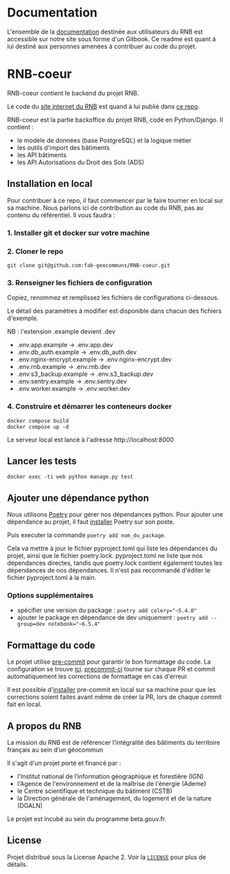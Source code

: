 # Documentation

L'ensemble de la [documentation](https://rnb.beta.gouv.fr/doc) destinée aux utilisateurs du RNB est accessible sur notre site sous forme d'un Gitbook.
Ce readme est quant à lui destiné aux personnes amenées à contribuer au code du projet.


# RNB-coeur

RNB-coeur contient le backend du projet RNB.

Le code du [site internet du RNB](https://rnb.beta.gouv.fr/) est quand à lui publié dans [ce repo](https://github.com/fab-geocommuns/RNB-site).

RNB-coeur est la partie backoffice du projet RNB, codé en Python/Django. Il contient :

- le modèle de données (base PostgreSQL) et la logique métier
- les outils d'import des bâtiments
- les API bâtiments
- les API Autorisations du Droit des Sols (ADS)

## Installation en local

Pour contribuer à ce repo, il faut commencer par le faire tourner en local sur sa machine. Nous parlons ici de contribution au code du RNB, pas au contenu du référentiel. Il vous faudra :

### 1. Installer git et docker sur votre machine

### 2. Cloner le repo
`git clone git@github.com:fab-geocommuns/RNB-coeur.git`

### 3. Renseigner les fichiers de configuration

Copiez, renommez et remplissez les fichiers de configurations ci-dessous.

Le détail des paramètres à modifier est disponible dans chacun des fichiers d'exemple.

NB : l'extension .example devient .dev

* .env.app.example -> .env.app.dev
* .env.db_auth.example -> .env.db_auth.dev
* .env.nginx-encrypt.example -> .env.nginx-encrypt.dev
* .env.rnb.example -> .env.rnb.dev
* .env.s3_backup.example -> .env.s3_backup.dev
* .env.sentry.example -> .env.sentry.dev
* .env.worker.example -> .env.worker.dev

### 4. Construire et démarrer les conteneurs docker

```
docker compose build
docker compose up -d
```

Le serveur local est lancé à l'adresse http://localhost:8000

## Lancer les tests
```
docker exec -ti web python manage.py test
```

## Ajouter une dépendance python

Nous utilisons [Poetry](https://python-poetry.org/) pour gérer nos dépendances python.
Pour ajouter une dépendance au projet, il faut [installer](https://python-poetry.org/docs/#installation) Poetry sur son poste.

Puis executer la commande `poetry add nom_du_package`.

Cela va mettre à jour le fichier pyproject.toml qui liste les dépendances du projet, ainsi que le fichier poetry.lock.
pyproject.toml ne liste que nos dépendances directes, tandis que poetry.lock contient également toutes les dépendances de nos dépendances.
Il n'est pas recommandé d'éditer le fichier pyproject.toml à la main.

### Options supplémentaires

* spécifier une version du package : `poetry add celery="~5.4.0"`
* ajouter le package en dépendance de dev uniquement : `poetry add --group=dev notebook="~6.5.4"`

## Formattage du code

Le projet utilise [pre-commit](https://pre-commit.com/) pour garantir le bon formattage du code. La configuration se trouve [ici](https://github.com/fab-geocommuns/RNB-coeur/blob/main/.pre-commit-config.yaml).
[precommit-ci](https://pre-commit.ci/) tourne sur chaque PR et commit automatiquement les corrections de formattage en cas d'erreur.

Il est possible d'[installer](https://pre-commit.com/#install) pre-commit en local sur sa machine pour que les corrections soient faites avant même de créer la PR, lors de chaque commit fait en local.


## A propos du RNB

La mission du RNB est de référencer l’intégralité des bâtiments du territoire français au sein d’un géocommun

Il s'agit d'un projet porté et financé par :
- l'Institut national de l’information géographique et forestière (IGN)
- l'Agence de l'environnement et de la maîtrise de l'énergie (Ademe)
- le Centre scientifique et technique du bâtiment (CSTB)
- la Direction générale de l'aménagement, du logement et de la nature (DGALN)

Le projet est incubé au sein du programme beta.gouv.fr.

## License

Projet distribué sous la License Apache 2. Voir la [`LICENSE`](LICENSE) pour plus de détails.
